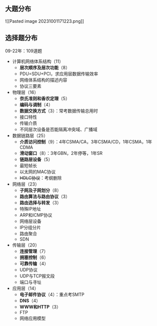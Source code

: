 
## 大题分布

![[Pasted image 20231001171223.png]]

## 选择题分布

09-22年：109道题

- 计算机网络体系结构（11）
	- **层次顺序及层次功能**（8）
	- PDU=SDU+PCI，求应用层数据传输效率
	- 网络体系结构的描述内容
	- 协议三要素
- 物理层（16）
	- **奈氏准则和香农定理**（5）
	- **编码与调制**（4）
	- **数据交换方式**（3）：常考数据传输总用时
	- 接口特性
	- 传输介质
	- 不同层次设备是否能隔离冲突域、广播域
- 数据链路层（25）
	- **介质访问控制**（9）：4年CSMA/CA，3年CSMA/CD，1年CSMA，1年CDMA
	- **滑动窗口**（8）：3年GBN，2年停等，1年SR
	- **链路层设备**（5）
	- 最短帧长
	- 以太网的MAC协议
	- ~~HDLC协议~~：考纲删除
- 网络层（23）
	- **子网及子网划分**（8）
	- **路由算法与路由协议**（3）
	- **路由选择与转发**（3）
	- 特殊IP地址
	- ARP和ICMP协议
	- 网络层设备
	- IP分组分片
	- 路由聚合
	- SDN
- 传输层（20）
	- **连接管理**（7）
	- **拥塞控制**（6）
	- **可靠传输**（4）
	- UDP协议
	- UDP与TCP报文段
	- 端口与寻址
- 应用层（14）
	- **电子邮件协议**（4）：重点考SMTP
	- **DNS**（4）
	- **WWW和HTTP**（3）
	- FTP
	- 网络应用模型